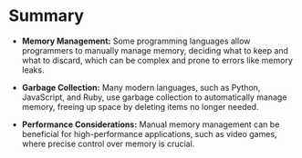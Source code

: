 # Summary

-   **Memory Management:** Some programming languages allow programmers to manually manage memory, deciding what to keep and what to discard, which can be complex and prone to errors like memory leaks.

-   **Garbage Collection:** Many modern languages, such as Python, JavaScript, and Ruby, use garbage collection to automatically manage memory, freeing up space by deleting items no longer needed.

-   **Performance Considerations:** Manual memory management can be beneficial for high-performance applications, such as video games, where precise control over memory is crucial.
